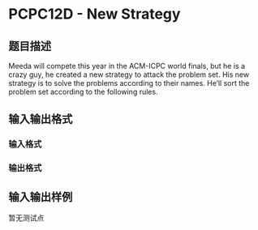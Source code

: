 # PCPC12D - New Strategy 

## 题目描述

Meeda will compete this year in the ACM-ICPC world finals, but he is a crazy guy, he created a new strategy to attack the problem set. His new strategy is to solve the problems according to their names. He’ll sort the problem set according to the following rules.

## 输入输出格式

### 输入格式

### 输出格式

## 输入输出样例

暂无测试点

